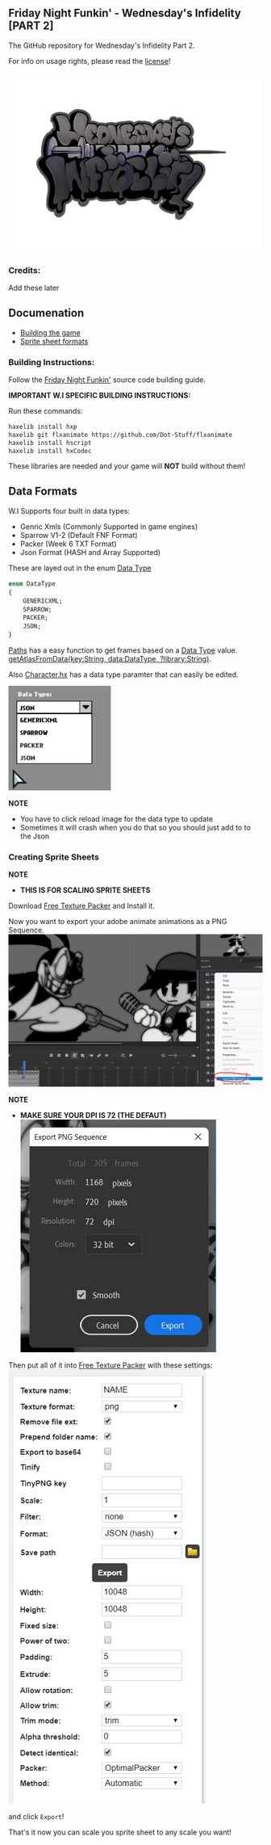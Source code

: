 ## Friday Night Funkin' - Wednesday's Infidelity [PART 2]

The GitHub repository for Wednesday's Infidelity Part 2.

For info on usage rights, please read the [license](https://github.com/lunarcleint/Wednesdays-Infidelity-PART-2/blob/master/LICENSE)!

![](art/wilogo.png)

### Credits:

Add these later

## Documenation
- [Building the game](#building-instructions)
- [Sprite sheet formats](#data-formats)

### Building Instructions:
Follow the [Friday Night Funkin'](https://github.com/ninjamuffin99/Funkin#build-instructions) source code building guide.

****IMPORTANT W.I SPECIFIC BUILDING INSTRUCTIONS:****

Run these commands: 
```
haxelib install hxp
haxelib git flxanimate https://github.com/Dot-Stuff/flxanimate
haxelib install hscript
haxelib install hxCodec
```
These libraries are needed and your game will **NOT** build without them!

## Data Formats

W.I Supports four built in data types:
- Genric Xmls (Commonly Supported in game engines)
- Sparrow V1-2 (Default FNF Format)
- Packer (Week 6 TXT Format)
- Json Format (HASH and Array Supported)

These are layed out in the enum [Data Type](https://github.com/lunarcleint/Wednesdays-Infidelity/blob/master/source/data/DataType.hx)
```haxe
enum DataType
{
	GENERICXML;
	SPARROW;
	PACKER;
	JSON;
}
```
[Paths](https://github.com/lunarcleint/Wednesdays-Infidelity/blob/master/source/util/Paths.hx) has a easy function to get frames based on a [Data Type](https://github.com/lunarcleint/Wednesdays-Infidelity/blob/master/source/data/DataType.hx) value. [getAtlasFromData(key:String, data:DataType, ?library:String)](https://github.com/lunarcleint/Wednesdays-Infidelity/blob/master/source/util/Paths.hx#L342).

Also [Character.hx](https://github.com/lunarcleint/Wednesdays-Infidelity/blob/master/source/gameObjects/Character.hx) has a data type paramter that can easily be edited.

![](art/DataTypes.png)

**NOTE**
- You have to click reload image for the data type to update
- Sometimes it will crash when you do that so you should just add to to the Json

### Creating Sprite Sheets

**NOTE**
- **THIS IS FOR SCALING SPRITE SHEETS**

Download [Free Texture Packer](http://free-tex-packer.com/) and Install it.

Now you want to export your adobe animate animations as a PNG Sequence.
![](art/adobe.png)

**NOTE**
- **MAKE SURE YOUR DPI IS 72 (THE DEFAUT)** ![](art/expr.png)

Then put all of it into [Free Texture Packer](http://free-tex-packer.com/) with these settings: ![](art/setting.png)

and click `Export`!

That's it now you can scale you sprite sheet to any scale you want!

